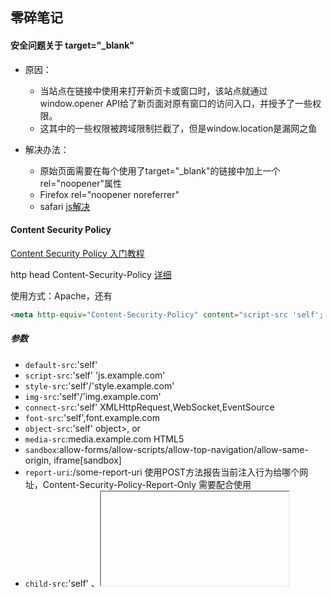 ## 零碎笔记


#### 安全问题关于 target="_blank"


- 原因：
    - 当站点在链接中使用来打开新页卡或窗口时，该站点就通过window.opener API给了新页面对原有窗口的访问入口，并授予了一些权限。
    - 这其中的一些权限被跨域限制拦截了，但是window.location是漏网之鱼

- 解决办法：
    - 原始页面需要在每个使用了target="_blank"的链接中加上一个rel="noopener"属性
    - Firefox rel="noopener noreferrer"
    - safari [js解决](https://github.com/danielstjules/blankshield/blob/master/blankshield.js)

#### Content Security Policy

[Content Security Policy 入门教程](http://www.ruanyifeng.com/blog/2016/09/csp.html)


http head Content-Security-Policy [详细](https://content-security-policy.com/)

使用方式：Apache，还有<meta>

```html
<meta http-equiv="Content-Security-Policy" content="script-src 'self'; object-src 'none'; style-src cdn.example.org third-party.org; child-src https:">
```


##### 参数

- `default-src`:'self'
- `script-src`:'self' 'js.example.com'
- `style-src`:'self'/'style.example.com'
- `img-src`:'self'/'img.example.com'
- `connect-src`:'self' XMLHttpRequest,WebSocket,EventSource
- `font-src`:'self',font.example.com
- `object-src`:'self'  object>, <embed> or <applet>
- `media-src`:media.example.com HTML5 <audio>, <video>
- `sandbox`:allow-forms/allow-scripts/allow-top-navigation/allow-same-origin, iframe[sandbox]
- `report-uri`:/some-report-uri  使用POST方法报告当前注入行为给哪个网址，Content-Security-Policy-Report-Only 需要配合使用
- `child-src`:'self' <frame>、<iframe>
- `form-action`:'self'/...  <form> action
- `frame-ancestors`:'none'  'none' == X-Frame-Options: DENY .  <frame> <iframe> <object> <embed> <applet>
- `plugin-types`:'application/pdf' <object>、<embed>. To load an <applet> you must specify application/x-java-applet.


###### 源列表引用
|Source Value| Example| Description |
|----|----|----|
| *	-|img-src *	|Wildcard, allows any URL except data: blob: filesystem: schemes.|
| 'none'	|object-src 'none'	|Prevents loading resources from any source.|
| 'self'	|script-src 'self'	|Allows loading resources from the same origin (same scheme, host and port).|
| data:	|img-src 'self' data:	|Allows loading resources via the data scheme (eg Base64 encoded images).|
|domain.example.com |	img-src domain.example.com	|Allows loading resources from the specified domain name.|
|*.example.com	|img-src *.example.com	|Allows loading resources from the any subdomain under example.com.|
|https://cdn.com	|img-src https://cdn.com	|Allows loading resources only over HTTPS matching the given domain.|
|https:	-|img-src https:	|Allows loading resources only over HTTPS on any domain.|
|'unsafe-inline'	|script-src 'unsafe-inline'	|Allows use of inline source elements such as style attribute, onclick, or script tag bodies (depends on the context of the source it is applied to)|
|'unsafe-eval'	|script-src 'unsafe-eval'	|Allows unsafe dynamic code evaluation such as JavaScript eval()|

eg. `default-src 'none'; script-src 'self'; connect-src 'self'; img-src 'self'; style-src 'self';`